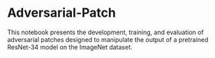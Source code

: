 # Adversarial-Patch
This notebook presents the development, training, and evaluation of adversarial patches designed to manipulate the output of a pretrained ResNet-34 model on the ImageNet dataset.
